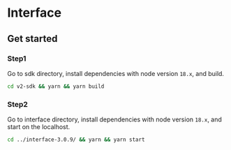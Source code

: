 # Interface

## Get started

### Step1

Go to sdk directory, install dependencies with node version `18.x`, and build.

```bash
cd v2-sdk && yarn && yarn build
```

### Step2

Go to interface directory, install dependencies with node version `18.x`, and start on the localhost.

```bash
cd ../interface-3.0.9/ && yarn && yarn start
```
